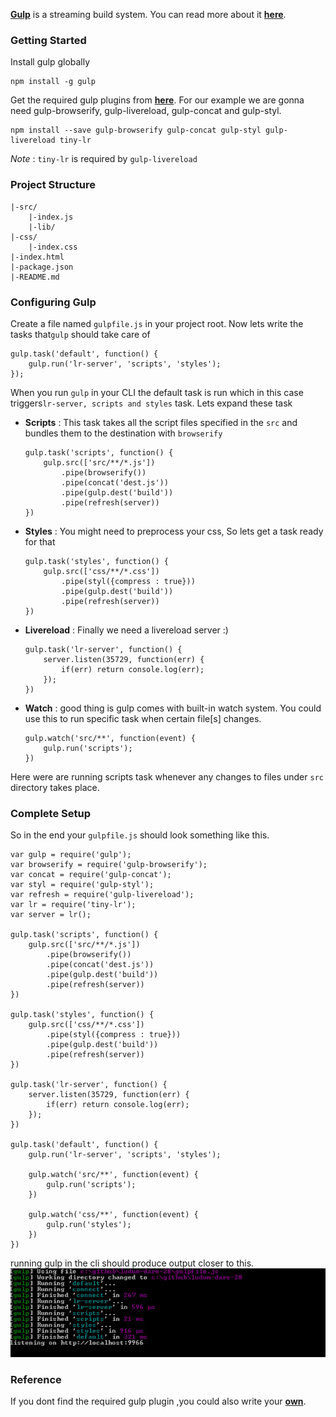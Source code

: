 **[Gulp][1]** is a streaming build system. You can read more about it **[here][2]**.

### Getting Started

Install gulp globally 

    npm install -g gulp    

Get the required gulp plugins from **[here][3]**. For our example we are gonna
need gulp-browserify, gulp-livereload, gulp-concat and gulp-styl.

    npm install --save gulp-browserify gulp-concat gulp-styl gulp-livereload tiny-lr

*Note* : `tiny-lr` is required by `gulp-livereload`

### Project Structure

    |-src/
        |-index.js
        |-lib/
    |-css/
        |-index.css
    |-index.html
    |-package.json
    |-README.md

### Configuring Gulp

Create a file named `gulpfile.js` in your project root. Now lets write the
tasks that`gulp` should take care of

    gulp.task('default', function() {  
        gulp.run('lr-server', 'scripts', 'styles');
    });

When you run `gulp` in your CLI the default task is run which in this case
triggers`lr-server, scripts and styles` task. Lets expand these task

*   **Scripts** : This task takes all the script files specified in the `src`
    and bundles them to the destination with
   `browserify` 

        gulp.task('scripts', function() {  
            gulp.src(['src/**/*.js'])
                .pipe(browserify())
                .pipe(concat('dest.js'))
                .pipe(gulp.dest('build'))
                .pipe(refresh(server))
        })
    

*   **Styles** : You might need to preprocess your css, So lets get a task
    ready for that

        gulp.task('styles', function() {  
            gulp.src(['css/**/*.css'])
                .pipe(styl({compress : true}))
                .pipe(gulp.dest('build'))
                .pipe(refresh(server))
        })
    

*   **Livereload** : Finally we need a livereload server :)

        gulp.task('lr-server', function() {  
            server.listen(35729, function(err) {
                if(err) return console.log(err);
            });
        })
    

*   **Watch** : good thing is gulp comes with built-in watch system. You could
    use this to run specific task when certain file[s] changes.
   
        gulp.watch('src/**', function(event) {  
            gulp.run('scripts');
        })
        

Here were are running scripts task whenever any changes to files under `src`
directory takes place.

### Complete Setup

So in the end your `gulpfile.js` should look something like this. 

    var gulp = require('gulp');  
    var browserify = require('gulp-browserify');  
    var concat = require('gulp-concat');  
    var styl = require('gulp-styl');  
    var refresh = require('gulp-livereload');  
    var lr = require('tiny-lr');  
    var server = lr();
    
    gulp.task('scripts', function() {  
        gulp.src(['src/**/*.js'])
            .pipe(browserify())
            .pipe(concat('dest.js'))
            .pipe(gulp.dest('build'))
            .pipe(refresh(server))
    })
    
    gulp.task('styles', function() {  
        gulp.src(['css/**/*.css'])
            .pipe(styl({compress : true}))
            .pipe(gulp.dest('build'))
            .pipe(refresh(server))
    })
    
    gulp.task('lr-server', function() {  
        server.listen(35729, function(err) {
            if(err) return console.log(err);
        });
    })
    
    gulp.task('default', function() {  
        gulp.run('lr-server', 'scripts', 'styles');
    
        gulp.watch('src/**', function(event) {
            gulp.run('scripts');
        })
    
        gulp.watch('css/**', function(event) {
            gulp.run('styles');
        })
    })
    

running gulp in the cli should produce output closer to this.   
![Gulp][4]

### Reference

If you dont find the required gulp plugin ,you could also write your **[own][5]**.

[1]: https://github.com/wearefractal/gulp
[2]: https://github.com/wearefractal/gulp/wiki
[3]: https://npmjs.org/browse/keyword/gulpplugin
[4]: img/KjSSZ.jpg
[5]: https://github.com/wearefractal/gulp/wiki/Writing-a-gulp-plugin
